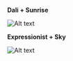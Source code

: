 **Dali + Sunrise**

![Alt text](dali.gif?raw=true "Test")


**Expressionist + Sky**

![Alt text](sky.gif?raw=true "Test")
